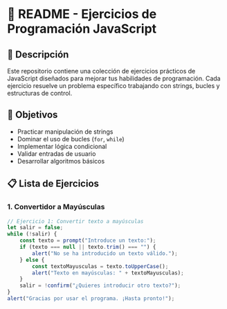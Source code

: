 # 📝 README - Ejercicios de Programación JavaScript

## 📌 Descripción
Este repositorio contiene una colección de ejercicios prácticos de JavaScript diseñados para mejorar tus habilidades de programación. Cada ejercicio resuelve un problema específico trabajando con strings, bucles y estructuras de control.

## 🎯 Objetivos
- Practicar manipulación de strings
- Dominar el uso de bucles (`for`, `while`)
- Implementar lógica condicional
- Validar entradas de usuario
- Desarrollar algoritmos básicos

## 📋 Lista de Ejercicios

### 1. Convertidor a Mayúsculas
```javascript
// Ejercicio 1: Convertir texto a mayúsculas
let salir = false;
while (!salir) {
    const texto = prompt("Introduce un texto:");
    if (texto === null || texto.trim() === "") {
        alert("No se ha introducido un texto válido.");
    } else {
        const textoMayusculas = texto.toUpperCase();
        alert("Texto en mayúsculas: " + textoMayusculas);
    }
    salir = !confirm("¿Quieres introducir otro texto?");
}
alert("Gracias por usar el programa. ¡Hasta pronto!");
